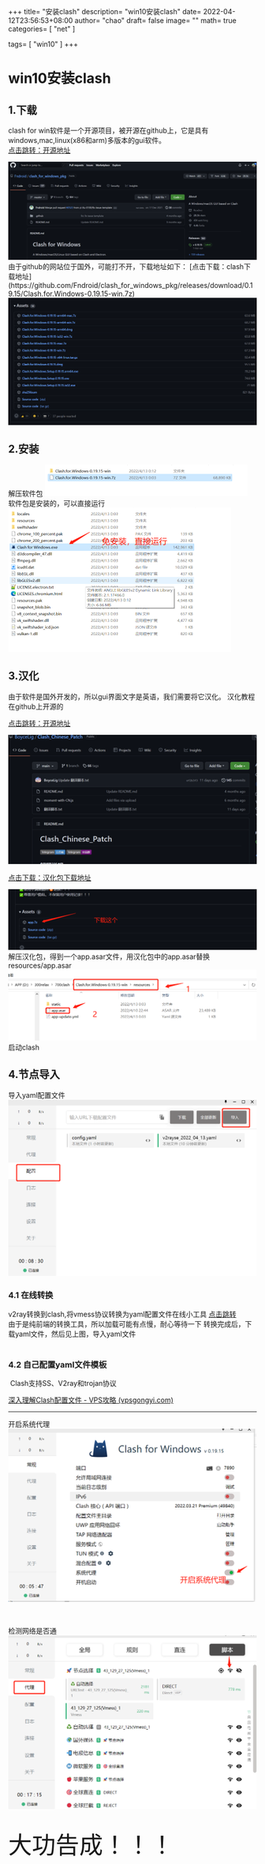 +++
title= "安装clash"
description= "win10安装clash"
date= 2022-04-12T23:56:53+08:00
author= "chao"
draft= false
image= "" 
math= true
categories= [
    "net"
]

tags=  [
    "win10"
]
+++
# win10安装clash

## 1.下载
clash for win软件是一个开源项目，被开源在github上，它是具有windows,mac,linux(x86和arm)多版本的gui软件。  
[点击跳转：开源地址](https://github.com/Fndroid/clash_for_windows_pkg)  

<img src="./githubclash.png" alt="clash" style="zoom:50%;" />
由于github的网站位于国外，可能打不开，下载地址如下：  
[点击下载：clash下载地址](https://github.com/Fndroid/clash_for_windows_pkg/releases/download/0.19.15/Clash.for.Windows-0.19.15-win.7z)

<img src="./download.png" alt="clash" style="zoom:50%;" />

## 2.安装
解压软件包
<img src="./unzip.png" alt="unzip" style="zoom:50%;" />
<br>
软件包是安装的，可以直接运行
<img src="./run.png" style="zoom:50%;" />
<br>

## 3.汉化
由于软件是国外开发的，所以gui界面文字是英语，我们需要将它汉化。
汉化教程在github上开源的  

[点击跳转：开源地址 ](https://github.com/BoyceLig/Clash_Chinese_Patch)

<img src="%E6%B1%89%E5%8C%96%E5%8C%85.png" alt="汉化包" style="zoom:50%;" />

[点击下载：汉化包下载地址](https://github.com/BoyceLig/Clash_Chinese_Patch/releases/download/0.19.15/app.7z)    



<img src="./downloadapp.png" style="zoom:50%;" />
<br>
解压汉化包，得到一个app.asar文件，用汉化包中的app.asar替换resources/app.asar
<img src="./instead.png" style="zoom:50%;" />  
<br>
启动clash

## 4.节点导入

导入yaml配置文件  
<img src="./yaml.png" style="zoom:50%;" />

### 4.1 在线转换 

v2ray转换到clash,将vmess协议转换为yaml配置文件在线小工具
[点击跳转](https://v2rayse.com/v2ray-clash)  
由于是纯前端的转换工具，所以加载可能有点慢，耐心等待一下
转换完成后，下载yaml文件，然后见上图，导入yaml文件    
<br>

### 4.2 自己配置yaml文件模板

​	Clash支持SS、V2ray和trojan协议

[深入理解Clash配置文件 - VPS攻略 (vpsgongyi.com)](https://vpsgongyi.com/p/2396/)



*****



开启系统代理   
<img src="./systemproxy.png" style="zoom:50%;" />

<br/>

检测网络是否通  
<img src="./check.png" style="zoom:50%;" />
<br>
<br>

<font size="16"> 大功告成！！！</font>